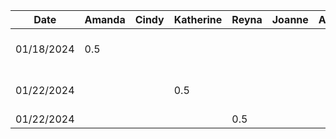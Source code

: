 Date | Amanda | Cindy | Katherine | Reyna | Joanne | Anthony | Task
--- | --- | --- | --- | --- |--- |--- |---
01/18/2024 | 0.5 | | | | | | Set up GitHub repo
01/22/2024 | | | 0.5 | | | | Contribute to project proposal
01/22/2024 | | | | 0.5 | | | | Contribute to project proposal
